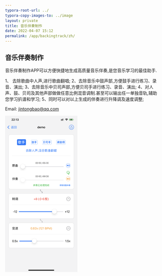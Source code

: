 ```yaml
---
typora-root-url: ../
typora-copy-images-to: ../image
layout: private
title: 音乐伴奏制作
date: 2022-04-07 15:12
permalink: /app/backingtrack/zh/
---
```


## 音乐伴奏制作

音乐伴奏制作APP可以方便快捷地生成高质量音乐伴奏,是您音乐学习的最佳助手.

1、 去除歌曲中人声,进行歌曲翻唱;
2、去除音乐中鼓声部,方便鼓手进行练习、录音、演出;
3、去除音乐中贝司声部,方便贝司手进行练习、录音、演出;
4、对人声、鼓、贝司及其他声部做做任意比例混音调制.甚至可以输出任一单独音轨,辅助您学习扒谱和学习;
5、同时可以对以上生成的伴奏进行升降调及速度调整;


Email: jintongbao@qq.com



<img src="/image/IMG_1704.PNG" alt="IMG_1704" style="zoom:50%;" />
